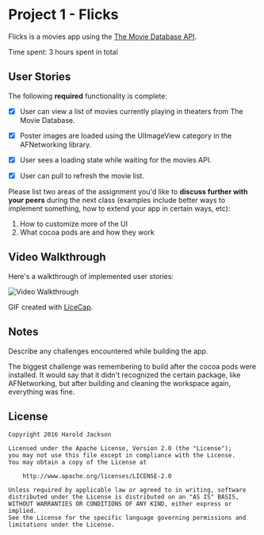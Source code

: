 # Project 1 - Flicks

Flicks is a movies app using the [The Movie Database API](http://docs.themoviedb.apiary.io/#).

Time spent: 3 hours spent in total

## User Stories

The following **required** functionality is complete:

- [X] User can view a list of movies currently playing in theaters from The Movie Database.
- [X] Poster images are loaded using the UIImageView category in the AFNetworking library.
- [X] User sees a loading state while waiting for the movies API.
- [X] User can pull to refresh the movie list.





Please list two areas of the assignment you'd like to **discuss further with your peers** during the next class (examples include better ways to implement something, how to extend your app in certain ways, etc):

1. How to customize more of the UI 
2. What cocoa pods are and how they work 

## Video Walkthrough 

Here's a walkthrough of implemented user stories:

<img src='http://i.imgur.com/AgGD5ab.gif' title='Video Walkthrough' width='' alt='Video Walkthrough' />

GIF created with [LiceCap](http://www.cockos.com/licecap/).

## Notes

Describe any challenges encountered while building the app.

The biggest challenge was remembering to build after the cocoa pods were installed. It would say that it didn't recognized
the certain package, like AFNetworking, but after building and cleaning the workspace again, everything was fine. 
## License

    Copyright 2016 Harold Jackson

    Licensed under the Apache License, Version 2.0 (the "License");
    you may not use this file except in compliance with the License.
    You may obtain a copy of the License at

        http://www.apache.org/licenses/LICENSE-2.0

    Unless required by applicable law or agreed to in writing, software
    distributed under the License is distributed on an "AS IS" BASIS,
    WITHOUT WARRANTIES OR CONDITIONS OF ANY KIND, either express or implied.
    See the License for the specific language governing permissions and
    limitations under the License.
